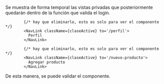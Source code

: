 Se muestra de forma temporal las vistas privadas que posteriormente quedarán dentro de la función que valida el login.


            {/* hay que eliminarlo, esto es solo para ver el componente */}
            <NavLink className={claseActive} to='/perfil'>
              Perfil
            </NavLink>

            {/* hay que eliminarlo, esto es solo para ver el componente */}
            <NavLink className={claseActive} to='/nuevo-producto'>
              Agregar producto
            </NavLink>

De esta manera, se puede validar el componente.
